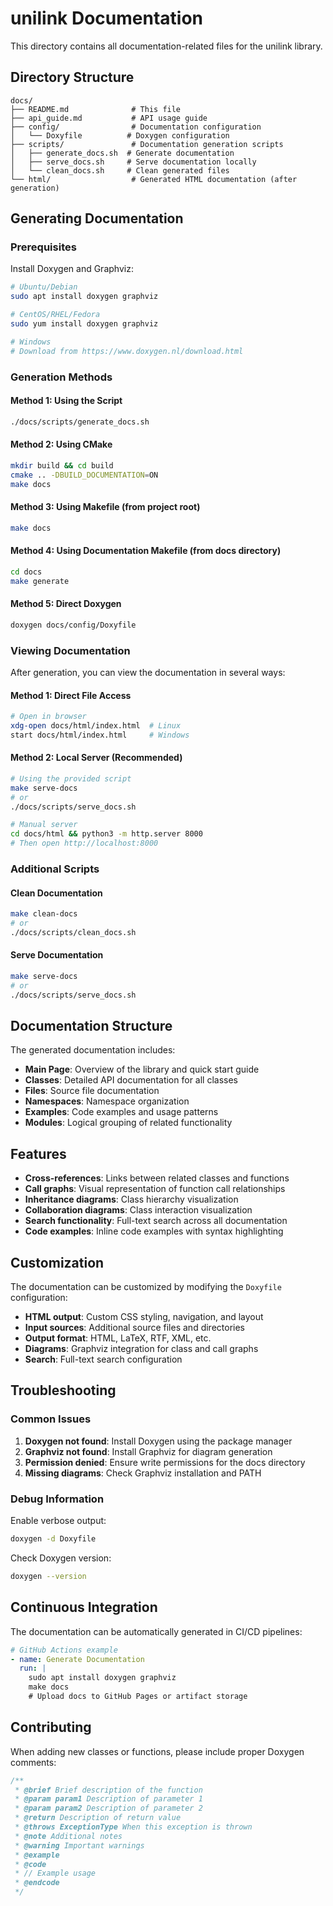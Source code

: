 # unilink Documentation

This directory contains all documentation-related files for the unilink library.

## Directory Structure

```
docs/
├── README.md              # This file
├── api_guide.md           # API usage guide
├── config/                # Documentation configuration
│   └── Doxyfile          # Doxygen configuration
├── scripts/               # Documentation generation scripts
│   ├── generate_docs.sh  # Generate documentation
│   ├── serve_docs.sh     # Serve documentation locally
│   └── clean_docs.sh     # Clean generated files
└── html/                  # Generated HTML documentation (after generation)
```

## Generating Documentation

### Prerequisites

Install Doxygen and Graphviz:

```bash
# Ubuntu/Debian
sudo apt install doxygen graphviz

# CentOS/RHEL/Fedora
sudo yum install doxygen graphviz

# Windows
# Download from https://www.doxygen.nl/download.html
```

### Generation Methods

#### Method 1: Using the Script
```bash
./docs/scripts/generate_docs.sh
```

#### Method 2: Using CMake
```bash
mkdir build && cd build
cmake .. -DBUILD_DOCUMENTATION=ON
make docs
```

#### Method 3: Using Makefile (from project root)
```bash
make docs
```

#### Method 4: Using Documentation Makefile (from docs directory)
```bash
cd docs
make generate
```

#### Method 5: Direct Doxygen
```bash
doxygen docs/config/Doxyfile
```

### Viewing Documentation

After generation, you can view the documentation in several ways:

#### Method 1: Direct File Access
```bash
# Open in browser
xdg-open docs/html/index.html  # Linux
start docs/html/index.html     # Windows
```

#### Method 2: Local Server (Recommended)
```bash
# Using the provided script
make serve-docs
# or
./docs/scripts/serve_docs.sh

# Manual server
cd docs/html && python3 -m http.server 8000
# Then open http://localhost:8000
```

### Additional Scripts

#### Clean Documentation
```bash
make clean-docs
# or
./docs/scripts/clean_docs.sh
```

#### Serve Documentation
```bash
make serve-docs
# or
./docs/scripts/serve_docs.sh
```

## Documentation Structure

The generated documentation includes:

- **Main Page**: Overview of the library and quick start guide
- **Classes**: Detailed API documentation for all classes
- **Files**: Source file documentation
- **Namespaces**: Namespace organization
- **Examples**: Code examples and usage patterns
- **Modules**: Logical grouping of related functionality

## Features

- **Cross-references**: Links between related classes and functions
- **Call graphs**: Visual representation of function call relationships
- **Inheritance diagrams**: Class hierarchy visualization
- **Collaboration diagrams**: Class interaction visualization
- **Search functionality**: Full-text search across all documentation
- **Code examples**: Inline code examples with syntax highlighting

## Customization

The documentation can be customized by modifying the `Doxyfile` configuration:

- **HTML output**: Custom CSS styling, navigation, and layout
- **Input sources**: Additional source files and directories
- **Output format**: HTML, LaTeX, RTF, XML, etc.
- **Diagrams**: Graphviz integration for class and call graphs
- **Search**: Full-text search configuration

## Troubleshooting

### Common Issues

1. **Doxygen not found**: Install Doxygen using the package manager
2. **Graphviz not found**: Install Graphviz for diagram generation
3. **Permission denied**: Ensure write permissions for the docs directory
4. **Missing diagrams**: Check Graphviz installation and PATH

### Debug Information

Enable verbose output:
```bash
doxygen -d Doxyfile
```

Check Doxygen version:
```bash
doxygen --version
```

## Continuous Integration

The documentation can be automatically generated in CI/CD pipelines:

```yaml
# GitHub Actions example
- name: Generate Documentation
  run: |
    sudo apt install doxygen graphviz
    make docs
    # Upload docs to GitHub Pages or artifact storage
```

## Contributing

When adding new classes or functions, please include proper Doxygen comments:

```cpp
/**
 * @brief Brief description of the function
 * @param param1 Description of parameter 1
 * @param param2 Description of parameter 2
 * @return Description of return value
 * @throws ExceptionType When this exception is thrown
 * @note Additional notes
 * @warning Important warnings
 * @example
 * @code
 * // Example usage
 * @endcode
 */
```
